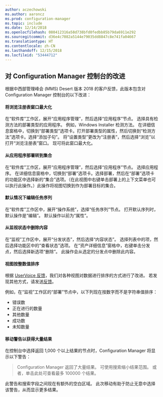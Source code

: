 ```yaml
---
author: aczechowski
ms.author: aaroncz
ms.prod: configuration-manager
ms.topic: include
ms.date: 12/14/2018
ms.openlocfilehash: 080412316a58d738bfd0fedbb85b79da6911e292
ms.sourcegitcommit: d36e4c7082a5144e79035dd8847c8e741fa04667
ms.translationtype: HT
ms.contentlocale: zh-CN
ms.lasthandoff: 12/15/2018
ms.locfileid: "53444712"
---
```

## <a name="bkmk_console"></a> 对 Configuration Manager 控制台的改进
<!--3594151--> 根据中西部管理峰会 (MMS) Desert 版本 2018 的客户反馈，此版本包含对 Configuration Manager 控制台的以下改进：

#### <a name="maximize-the-browse-registry-window"></a>将浏览注册表窗口最大化
在“软件库”工作区，展开“应用程序管理”，然后选择“应用程序”节点。 选择具有检测方法的部署类型的应用程序。 例如，Windows Installer 检测方法。 在详细信息窗格中，切换到“部署类型”选项卡。打开部署类型的属性，然后切换到“检测方法”选项卡。选择“添加子句”。 将“设置类型”更改为“注册表”，然后选择“浏览”以打开“浏览注册表”窗口。 现可将此窗口最大化。  

#### <a name="go-to-the-collection-from-an-application-deployment"></a>从应用程序部署转到集合
在“软件库”工作区，展开“应用程序管理”，然后选择“应用程序”节点。 选择应用程序。 在详细信息窗格中，切换到“部署”选项卡。选择部署，然后在“部署”选项卡的功能区中选择新的“集合”选项。（在此视图中右键单击部署上的上下文菜单也可以执行此操作。）此操作将视图切换到作为部署目标的集合。

#### <a name="edit-a-task-sequence-by-default"></a>默认情况下编辑任务序列
在“软件库”工作区中，展开“操作系统”，选择“任务序列”节点。 打开默认序列时，默认操作是“编辑”。 默认操作以前为“属性”。  

#### <a name="remove-content-from-monitoring-status"></a>从监视状态中删除内容
在“监视”工作区中，展开“分发状态”，然后选择“内容状态”。 选择列表中的项，然后选择功能区中的“查看状态”选项。 在“资产详细信息”窗格中，右键单击分发点，然后选择新选项“删除”。 此操作会从选定的分发点中删除此内容。

#### <a name="views-sort-by-integer-values"></a>视图按整数值排序
根据 [UserVoice 反馈](https://configurationmanager.uservoice.com/forums/300492-ideas/suggestions/31791718-columns-with-numbers-should-sort-using-natural-no)，我们对各种视图对数据进行排序的方式进行了改进。 若发现其他方式，请发送[反馈](/sccm/core/understand/find-help#product-feedback)。  

例如，在“监视”工作区的“部署”节点中，以下列现在按数字而不是字符串值排序：  

- 错误数
- 正在进行的数量
- 其他数量
- 成功数
- 未知数量  

#### <a name="move-the-warning-for-a-large-number-of-results"></a>移动警告以获得大量结果
在控制台中选择返回 1,000 个以上结果的节点时，Configuration Manager 将显示以下警告：

> Configuration Manager 返回了大量结果。 可使用搜索缩小结果范围。 或者，单击此处可查看最多 100000 个结果。  

此警告和搜索字段之间现在有额外的空白区域。 此次移动有助于防止无意中选择该警告，从而显示更多结果。 



